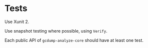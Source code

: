 # Tests

Use Xunit 2.

Use snapshot testing where possible, using `Verify`.

Each public API of `gcdump-analyze-core` should have at least one test.
